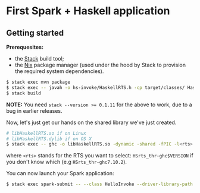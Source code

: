 # First Spark + Haskell application

## Getting started

**Prerequesites:**
* the [Stack][stack] build tool;
* the [Nix][nix] package manager (used under the hood by Stack to
  provision the required system dependencies).

```sh
$ stack exec mvn package
$ stack exec -- javah -o hs-invoke/HaskellRTS.h -cp target/classes/ HaskellRTS
$ stack build
```

**NOTE:** You need `stack --version >= 0.1.11` for the above to work,
due to a bug in earlier releases.

Now, let's just get our hands on the shared library we've just created.

```sh
# libHaskellRTS.so if on Linux
# libHaskellRTS.dylib if on OS X
$ stack exec -- ghc -o libHaskellRTS.so -dynamic -shared -fPIC -l<rts> $(./findLib.sh)
```

where `<rts>` stands for the RTS you want to select:
`HSrts_thr-ghc$VERSION` if you don't know which (e.g `HSrts_thr-ghc7.10.2`).

You can now launch your Spark application:

```sh
$ stack exec spark-submit -- --class HelloInvoke --driver-library-path . --master local[1] target/hs-invoke-1.0-jar-with-dependencies.jar
```

[stack]: http://haskellstack.org
[nix]: http://nixos.org/nix
